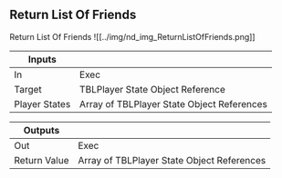 ## Return List Of Friends
Return List Of Friends
![[../img/nd_img_ReturnListOfFriends.png]]

|Inputs||
|--|--|
| In | Exec |
| Target | TBLPlayer State Object Reference |
| Player States | Array of TBLPlayer State Object References |

|Outputs||
|--|--|
| Out | Exec |
| Return Value | Array of TBLPlayer State Object References |
